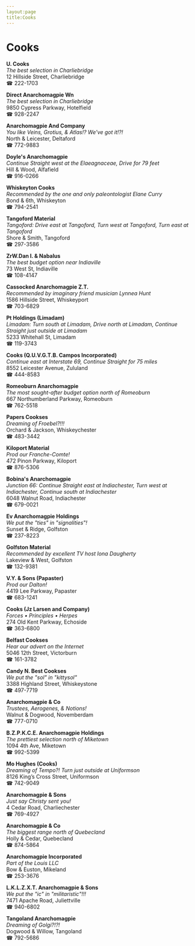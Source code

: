 ```yaml
---
layout:page
title:Cooks
---
```

# Cooks

**U. Cooks**  
_The best selection in Charliebridge_  
12 Hillside Street, Charliebridge  
☎ 222-1703



**Direct Anarchomagpie Wn**  
_The best selection in Charliebridge_  
9850 Cypress Parkway, Hotelfield  
☎ 928-2247



**Anarchomagpie And Company**  
_You like Veins, Grotius, & Atlas!? We've got it!?!_  
North & Leicester, Deltaford  
☎ 772-9883



**Doyle's Anarchomagpie**  
_Continue Straight west at the Elaeagnaceae, Drive for 79 feet_  
Hill & Wood, Alfafield  
☎ 916-0266



**Whiskeyton Cooks**  
_Recommended by the one and only paleontologist Elane Curry_  
Bond & 6th, Whiskeyton  
☎ 794-2541



**Tangoford Material**  
_Tangoford: Drive east at Tangoford, Turn west at Tangoford, Turn east at Tangoford_  
Shore & Smith, Tangoford  
☎ 297-3586



**ZrW.Dan I. & Nabalus**  
_The best budget option near Indiaville_  
73 West St, Indiaville  
☎ 108-4147



**Cassocked Anarchomagpie Z.T.**  
_Recommended by imaginary friend musician Lynnea Hunt_  
1586 Hillside Street, Whiskeyport  
☎ 703-6829



**Pt Holdings (Limadam)**  
_Limadam: Turn south at Limadam, Drive north at Limadam, Continue Straight just outside at Limadam_  
5233 Whitehall St, Limadam  
☎ 119-3743



**Cooks (Q.U.V.G.T.B. Campos Incorporated)**  
_Continue east at Interstate 69, Continue Straight for 75 miles_  
8552 Leicester Avenue, Zululand  
☎ 444-8583



**Romeoburn Anarchomagpie**  
_The most sought-after budget option north of Romeoburn_  
667 Northumberland Parkway, Romeoburn  
☎ 762-5518



**Papers Cookses**  
_Dreaming of Froebel?!!!_  
Orchard & Jackson, Whiskeychester  
☎ 483-3442



**Kiloport Material**  
_Prod our Franche-Comte!_  
472 Pinon Parkway, Kiloport  
☎ 876-5306



**Bobina's Anarchomagpie**  
_Junction 66: Continue Straight east at Indiachester, Turn west at Indiachester, Continue south at Indiachester_  
6048 Walnut Road, Indiachester  
☎ 679-0021



**Ev Anarchomagpie Holdings**  
_We put the "ties" in "signalities"!_  
Sunset & Ridge, Golfston  
☎ 237-8223



**Golfston Material**  
_Recommended by excellent TV host Iona Daugherty_  
Lakeview & West, Golfston  
☎ 132-9381



**V.Y. & Sons (Papaster)**  
_Prod our Dalton!_  
4419 Lee Parkway, Papaster  
☎ 683-1241



**Cooks (Jz Larsen and Company)**  
_Forces • Principles • Herpes_  
274 Old Kent Parkway, Echoside  
☎ 363-6800



**Belfast Cookses**  
_Hear our advert on the Internet_  
5046 12th Street, Victorburn  
☎ 161-3782



**Candy N. Best Cookses**  
_We put the "sol" in "kittysol"_  
3388 Highland Street, Whiskeystone  
☎ 497-7719



**Anarchomagpie & Co**  
_Trustees, Aerogenes, & Notions!_  
Walnut & Dogwood, Novemberdam  
☎ 777-0710



**B.Z.P.K.C.E. Anarchomagpie Holdings**  
_The prettiest selection north of Miketown_  
1094 4th Ave, Miketown  
☎ 992-5399



**Mo Hughes (Cooks)**  
_Dreaming of Tempo?! 
Turn just outside at Uniformson_  
8126 King’s Cross Street, Uniformson  
☎ 742-9049



**Anarchomagpie & Sons**  
_Just say Christy sent you!_  
4 Cedar Road, Charliechester  
☎ 769-4927



**Anarchomagpie & Co**  
_The biggest range north of Quebecland_  
Holly & Cedar, Quebecland  
☎ 874-5864



**Anarchomagpie Incorporated**  
_Part of the Louis LLC_  
Bow & Euston, Mikeland  
☎ 253-3676



**L.K.L.Z.X.T. Anarchomagpie & Sons**  
_We put the "ic" in "militaristic"!!!_  
7471 Apache Road, Juliettville  
☎ 940-6802



**Tangoland Anarchomagpie**  
_Dreaming of Golgi?!?!_  
Dogwood & Willow, Tangoland  
☎ 792-5686



